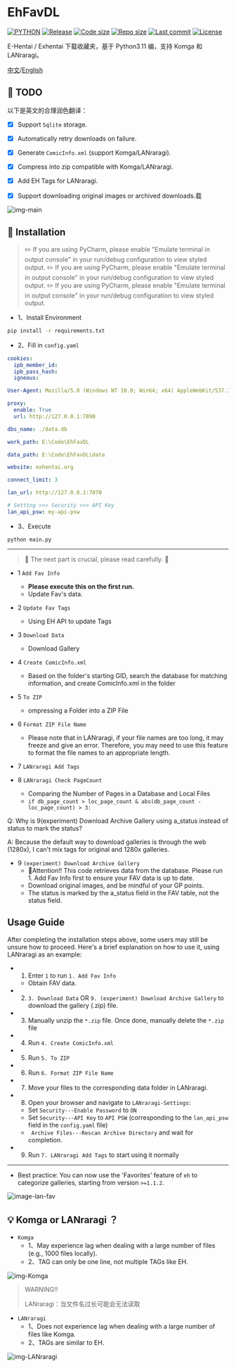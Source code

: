 # EhFavDL

[![PYTHON](https://img.shields.io/badge/Python-3.9-orange.svg)](https://www.python.org/)
[![Release](https://img.shields.io/github/v/release/eezd/EhFavDL)](https://github.com/eezd/EhFavDL/releases)
[![Code size](https://img.shields.io/github/languages/code-size/eezd/EhFavDL?color=blueviolet)](https://github.com/eezd/EhFavDL)
[![Repo size](https://img.shields.io/github/repo-size/eezd/EhFavDL?color=eb56fd)](https://github.com/eezd/EhFavDL)
[![Last commit](https://img.shields.io/github/last-commit/eezd/EhFavDL/main)](https://github.com/eezd/EhFavDL/commits/main)
[![License](https://img.shields.io/badge/license-MIT-yellowgreen.svg)](LICENSE)

E-Hentai / Exhentai 下载收藏夹，基于 Python3.11 编，支持 Komga 和 LANraragi。

[中文](README.md)/[English](README-EN.md)



## 📌 TODO

以下是英文的合理润色翻译：

- [x] Support `Sqlite` storage.
- [x] Automatically retry downloads on failure.
- [x] Generate `ComicInfo.xml` (support Komga/LANraragi).
- [x] Compress into zip compatible with Komga/LANraragi.
- [x] Add EH Tags for LANraragi.
- [x] Support downloading original images or archived downloads.载



![img-main](img-main.png)



## 🔨 Installation

> ✏️ If you are using PyCharm, please enable "Emulate terminal in output console" in your run/debug configuration to view styled output.
> ✏️ If you are using PyCharm, please enable "Emulate terminal in output console" in your run/debug configuration to view styled output.
> ✏️ If you are using PyCharm, please enable "Emulate terminal in output console" in your run/debug configuration to view styled output.



- 1、Install Environment

```bash
pip install -r requirements.txt
```



- 2、Fill in `config.yaml`

```yaml
cookies:
  ipb_member_id: 
  ipb_pass_hash: 
  igneous: 

User-Agent: Mozilla/5.0 (Windows NT 10.0; Win64; x64) AppleWebKit/537.36 (KHTML, like Gecko) Chrome/112.0.0.0 Safari/537.36

proxy:
  enable: True
  url: http://127.0.0.1:7890

dbs_name: ./data.db

work_path: E:\Code\EhFavDL

data_path: E:\Code\EhFavDL\data

website: exhentai.org

connect_limit: 3

lan_url: http://127.0.0.1:7070

# Setting >>> Security >>> API Key
lan_api_psw: my-api-psw
```



- 3、Execute

```shell
python main.py
```



****



> 🔧 The next part is crucial, please read carefully. 🔧

- 1 `Add Fav Info`
    - **Please execute this on the first run.**
    - Update Fav's data.

- 2 `Update Fav Tags`
    - Using EH API to update Tags

- 3 `Download Data`
    - Download Gallery

- 4 `Create ComicInfo.xml`
    - Based on the folder's starting GID, search the database for matching information, and create ComicInfo.xml in the folder

- 5 `To ZIP`
    - ompressing a Folder into a ZIP File

- 6 `Format ZIP File Name`
    - Please note that in LANraragi, if your file names are too long, it may freeze and give an error. Therefore, you may need to use this feature to format the file names to an appropriate length.

- 7 `LANraragi Add Tags`

- 8 `LANraragi Check PageCount`
    - Comparing the Number of Pages in a Database and Local Files
    - `if db_page_count > loc_page_count & abs(db_page_count - loc_page_count) > 3:`

Q: Why is 9(experiment) Download Archive Gallery using a_status instead of status to mark the status?

A: Because the default way to download galleries is through the web (1280x), I can't mix tags for original and 1280x galleries.

- 9 `(experiment) Download Archive Gallery`
    - 🏁Attention!! This code retrieves data from the database. Please run 1. Add Fav Info first to ensure your FAV data is up to date.
    - Download original images, and be mindful of your GP points.
    - The status is marked by the a_status field in the FAV table, not the status field.



## Usage Guide

After completing the installation steps above, some users may still be unsure how to proceed. Here's a brief explanation on how to use it, using LANraragi as an example:

- 1) Enter `1` to run `1. Add Fav Info`
  - Obtain FAV data.
- 2) `3. Download Data` OR `9. (experiment) Download Archive Gallery` to download the gallery (.zip) file.
- 3) Manually unzip the `*.zip` file. Once done, manually delete the `*.zip` file
- 4) Run `4. Create ComicInfo.xml`
- 5) Run `5. To ZIP`
- 6) Run `6. Format ZIP File Name`
- 7) Move your files to the corresponding data folder in LANraragi.
- 8) Open your browser and navigate to `LANraragi-Settings`:
    - Set `Security---Enable Password` to `ON`
    - Set `Security---API Key` to `API PSW` (corresponding to the `lan_api_psw` field in the `config.yaml` file)
    - ` Archive Files---Rescan Archive Directory` and wait for completion.
- 9) Run `7. LANraragi Add Tags` to start using it normally



****



- Best practice: You can now use the 'Favorites' feature of `eh` to categorize galleries, starting from version `>=1.1.2`.

![image-lan-fav](.\image-lan-fav.png)



## 💡 Komga or LANraragi ？

- `Komga`
    - 1、May experience lag when dealing with a large number of files (e.g., 1000 files locally).
    - 2、TAG can only be one line, not multiple TAGs like EH.

![img-Komga](img-Komga.png)

> WARNING!!
>
> LANraragi：当文件名过长可能会无法读取

- `LANraragi`
    - 1、Does not experience lag when dealing with a large number of files like Komga.
    - 2、TAGs are similar to EH.

![img-LANraragi](img-LANraragi.png)

